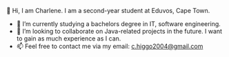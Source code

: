 👋 Hi, I am Charlene. I am a second-year student at Eduvos, Cape Town.
- 🌱 I’m currently studying a bachelors degree in IT, software engineering.
- 👥 I’m looking to collaborate on Java-related projects in the future. I want to gain as much experience as I can.
- 📫 Feel free to contact me via my email: c.higgo2004@gmail.com
  

<!---
TaintedDahlia/TaintedDahlia is a ✨ special ✨ repository because its `README.md` (this file) appears on your GitHub profile.
You can click the Preview link to take a look at your changes.
--->
